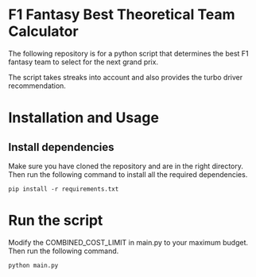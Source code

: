 # F1 Fantasy Best Theoretical Team Calculator

The following repository is for a python script that determines the best F1 fantasy team to select for the next grand prix. 

The script takes streaks into account and also provides the turbo driver recommendation. 

# Installation and Usage

## Install dependencies 

Make sure you have cloned the repository and are in the right directory. Then run the following command to install all the required dependencies.

```pip install -r requirements.txt```

# Run the script

Modify the COMBINED_COST_LIMIT in main.py to your maximum budget. Then run the following command.

```python main.py```